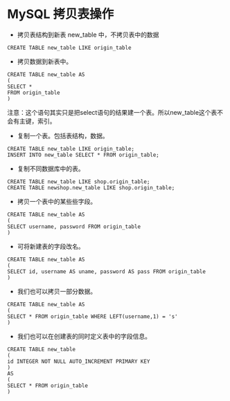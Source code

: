 MySQL 拷贝表操作
===

- 拷贝表结构到新表 new_table 中，不拷贝表中的数据

```
CREATE TABLE new_table LIKE origin_table  
```

- 拷贝数据到新表中。
```
CREATE TABLE new_table AS   
(   
SELECT *   
FROM origin_table   
)
```

注意：这个语句其实只是把select语句的结果建一个表。所以new_table这个表不会有主键，索引。

- 复制一个表。包括表结构，数据。
```
CREATE TABLE new_table LIKE origin_table;   
INSERT INTO new_table SELECT * FROM origin_table;  
```

- 复制不同数据库中的表。

```
CREATE TABLE new_table LIKE shop.origin_table;   
CREATE TABLE newshop.new_table LIKE shop.origin_table;  
```

- 拷贝一个表中的某些些字段。

```
CREATE TABLE new_table AS   
(   
SELECT username, password FROM origin_table   
)  
```

- 可将新建表的字段改名。

```
CREATE TABLE new_table AS   
(   
SELECT id, username AS uname, password AS pass FROM origin_table   
)
```

- 我们也可以拷贝一部分数据。

```
CREATE TABLE new_table AS   
(   
SELECT * FROM origin_table WHERE LEFT(username,1) = 's'   
)  
```

- 我们也可以在创建表的同时定义表中的字段信息。

```
CREATE TABLE new_table   
(   
id INTEGER NOT NULL AUTO_INCREMENT PRIMARY KEY   
)   
AS   
(   
SELECT * FROM origin_table   
)
```
